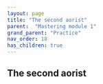 ```yaml
---
layout: page
title: "The second aorist"
parent:  "Mastering module 1"
grand_parent: "Practice"
nav_order: 18
has_children: true
---
```


## The second aorist



